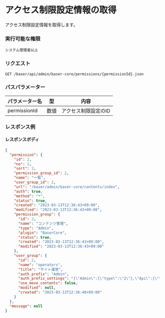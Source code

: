 # アクセス制限設定情報の取得

アクセス制限設定情報を取得します。

### 実行可能な権限
```
システム管理者以上
```

### リクエスト
```
GET /baser/api/admin/baser-core/permissions/{permissionId}.json
``` 

### パスパラメーター

| パラメーター名         | 型   | 内容       |
|-----------------|-----|----------|
| permissionId | 数値  |アクセス制限設定のID |

### レスポンス例
#### レスポンスボディ
```json
{
  "permission": {
    "id": 2,
    "no": 2,
    "sort": 2,
    "permission_group_id": 2,
    "name": "一覧",
    "user_group_id": 2,
    "url": "/baser/admin/baser-core/contents/index",
    "auth": true,
    "method": "*",
    "status": true,
    "created": "2023-03-13T12:36:43+09:00",
    "modified": "2023-03-13T12:36:43+09:00",
    "permission_group": {
      "id": 2,
      "name": "コンテンツ管理",
      "type": "Admin",
      "plugin": "BaserCore",
      "status": true,
      "created": "2023-03-13T12:36:43+09:00",
      "modified": "2023-03-13T12:36:43+09:00"
    },
    "user_group": {
      "id": 2,
      "name": "operators",
      "title": "サイト運営",
      "auth_prefix": "Admin",
      "auth_prefix_settings": "{\"Admin\":{\"type\":\"2\"},\"Api\":{\"type\":\"2\"}}",
      "use_move_contents": false,
      "modified": null,
      "created": "2023-03-13T12:36:40+09:00"
    }
  },
  "message": null
}

```
